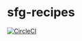 # sfg-recipes

[![CircleCI](https://circleci.com/gh/springframeworkguru/spring5-recipe-app.svg?style=svg)](https://app.circleci.com/pipelines/github/RobertoDro/sfg-recipes)
